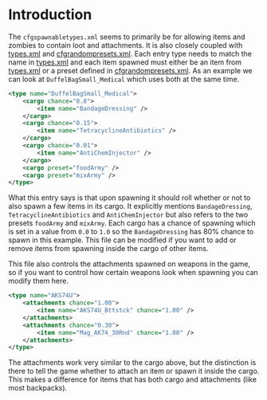 # Introduction
The `cfgspawnabletypes.xml` seems to primarily be for allowing items and zombies to contain loot and attachments. It is also closely coupled with [types.xml](db/types.md) and [cfgrandompresets.xml](cfgrandompresets.md). Each entry type needs to match the name in [types.xml](db/types.md) and each item spawned must either be an item from [types.xml](db/types.md) or a preset defined in [cfgrandompresets.xml](cfgrandompresets.md). As an example we can look at `DuffelBagSmall_Medical` which uses both at the same time.
```xml
<type name="DuffelBagSmall_Medical">
	<cargo chance="0.8">
		<item name="BandageDressing" />
	</cargo>
	<cargo chance="0.15">
		<item name="TetracyclineAntibiotics" />
	</cargo>
	<cargo chance="0.01">
		<item name="AntiChemInjector" />
	</cargo>
	<cargo preset="foodArmy" />
	<cargo preset="mixArmy" />
</type>
```
What this entry says is that upon spawning it should roll whether or not to also spawn a few items in its cargo. It explicitly mentions `BandageDressing`, `TetracyclineAntibiotics` and `AntiChemInjector` but also refers to the two presets `foodArmy` and `mixArmy`. Each cargo has a chance of spawning which is set in a value from `0.0` to `1.0` so the `BandageDressing` has 80% chance to spawn in this example. This file can be modified if you want to add or remove items from spawning inside the cargo of other items.

This file also controls the attachments spawned on weapons in the game, so if you want to control how certain weapons look when spawning you can modify them here.
```xml
<type name="AKS74U">
	<attachments chance="1.00">
		<item name="AKS74U_Bttstck" chance="1.00" />
	</attachments>
	<attachments chance="0.30">
		<item name="Mag_AK74_30Rnd" chance="1.00" />
	</attachments>
</type>
```
The attachments work very similar to the cargo above, but the distinction is there to tell the game whether to attach an item or spawn it inside the cargo. This makes a difference for items that has both cargo and attachments (like most backpacks).